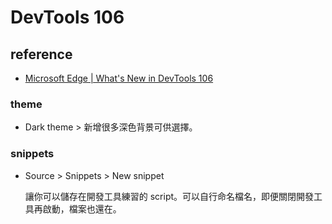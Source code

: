 # DevTools 106


## reference

* [Microsoft Edge | What's New in DevTools 106](https://www.youtube.com/watch?v=LJxjFo4DuA0)


### theme

* Dark theme > 新增很多深色背景可供選擇。

### snippets

* Source > Snippets > New snippet

    讓你可以儲存在開發工具練習的 script。可以自行命名檔名，即便關閉開發工具再啟動，檔案也還在。